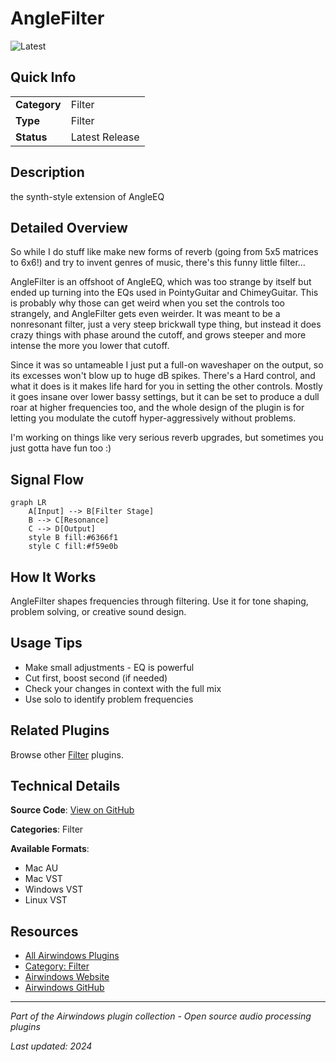 # AngleFilter

![Latest](https://img.shields.io/badge/-Latest-10b981)

## Quick Info

| | |
|---|---|
| **Category** | Filter |
| **Type** | Filter |
| **Status** | Latest Release |

## Description

the synth-style extension of AngleEQ

## Detailed Overview

So while I do stuff like make new forms of reverb (going from 5x5 matrices to 6x6!) and try to invent genres of music, there's this funny little filter…

AngleFilter is an offshoot of AngleEQ, which was too strange by itself but ended up turning into the EQs used in PointyGuitar and ChimeyGuitar. This is probably why those can get weird when you set the controls too strangely, and AngleFilter gets even weirder. It was meant to be a nonresonant filter, just a very steep brickwall type thing, but instead it does crazy things with phase around the cutoff, and grows steeper and more intense the more you lower that cutoff.

Since it was so untameable I just put a full-on waveshaper on the output, so its excesses won't blow up to huge dB spikes. There's a Hard control, and what it does is it makes life hard for you in setting the other controls. Mostly it goes insane over lower bassy settings, but it can be set to produce a dull roar at higher frequencies too, and the whole design of the plugin is for letting you modulate the cutoff hyper-aggressively without problems.

I'm working on things like very serious reverb upgrades, but sometimes you just gotta have fun too :)

## Signal Flow

```mermaid
graph LR
    A[Input] --> B[Filter Stage]
    B --> C[Resonance]
    C --> D[Output]
    style B fill:#6366f1
    style C fill:#f59e0b
```

## How It Works

AngleFilter shapes frequencies through filtering. Use it for tone shaping, problem solving, or creative sound design.

## Usage Tips

- Make small adjustments - EQ is powerful
- Cut first, boost second (if needed)
- Check your changes in context with the full mix
- Use solo to identify problem frequencies


## Related Plugins

Browse other [Filter](../categories/filter.md) plugins.


## Technical Details

**Source Code**: [View on GitHub](https://github.com/airwindows/airwindows/tree/master/plugins/LinuxVST/src/AngleFilter)

**Categories**: Filter

**Available Formats**:
- Mac AU
- Mac VST
- Windows VST
- Linux VST

## Resources

- [All Airwindows Plugins](../../README.md)
- [Category: Filter](../categories/filter.md)
- [Airwindows Website](https://www.airwindows.com)
- [Airwindows GitHub](https://github.com/airwindows/airwindows)

---

*Part of the Airwindows plugin collection - Open source audio processing plugins*

*Last updated: 2024*
